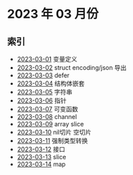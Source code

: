 # 2023 年 03 月份

## 索引

- [2023-03-01](./01/README.md) 变量定义
- [2023-03-02](./02/README.md) struct encoding/json 导出
- [2023-03-03](./03/README.md) defer
- [2023-03-04](./04/README.md) 结构体嵌套
- [2023-03-05](./05/README.md) 字符串
- [2023-03-06](./06/README.md) 指针
- [2023-03-07](./07/README.md) 可变函数
- [2023-03-08](./08/README.md) channel
- [2023-03-09](./09/README.md) array slice
- [2023-03-10](./10/README.md) nil切片 空切片
- [2023-03-11](./11/README.md) 强制类型转换
- [2023-03-12](./12/README.md) 接口
- [2023-03-13](./12/README.md) slice
- [2023-03-14](./12/README.md) map

